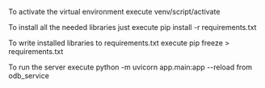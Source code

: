 To activate the virtual environment execute venv/script/activate

To install all the needed libraries just execute pip install -r requirements.txt 

To write installed libraries to requirements.txt execute pip freeze > requirements.txt 

To run the server execute python -m uvicorn app.main:app --reload from odb_service

